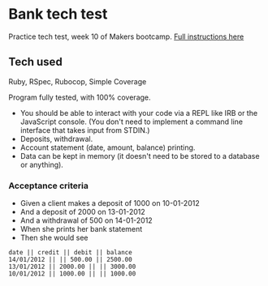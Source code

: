 # Bank tech test

Practice tech test, week 10 of Makers bootcamp. [Full instructions here](https://github.com/makersacademy/course/blob/master/individual_challenges/bank_tech_test.md)

## Tech used

Ruby, RSpec, Rubocop, Simple Coverage

Program fully tested, with 100% coverage.

* You should be able to interact with your code via a REPL like IRB or the JavaScript console. (You don't need to implement a command line interface that takes input from STDIN.)
* Deposits, withdrawal.
* Account statement (date, amount, balance) printing.
* Data can be kept in memory (it doesn't need to be stored to a database or anything).

### Acceptance criteria

* Given a client makes a deposit of 1000 on 10-01-2012
* And a deposit of 2000 on 13-01-2012
* And a withdrawal of 500 on 14-01-2012
* When she prints her bank statement
* Then she would see
```
date || credit || debit || balance
14/01/2012 || || 500.00 || 2500.00
13/01/2012 || 2000.00 || || 3000.00
10/01/2012 || 1000.00 || || 1000.00
```
